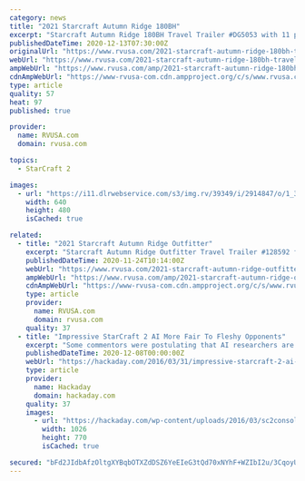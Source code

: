 ```yaml
---
category: news
title: "2021 Starcraft Autumn Ridge 180BH"
excerpt: "Starcraft Autumn Ridge 180BH Travel Trailer #DG5053 with 11 photos for sale in Gulfport, Mississippi 39503. See this unit and thousands more at RVUSA.com. Updated Daily."
publishedDateTime: 2020-12-13T07:30:00Z
originalUrl: "https://www.rvusa.com/2021-starcraft-autumn-ridge-180bh-travel-trailer-2914847"
webUrl: "https://www.rvusa.com/2021-starcraft-autumn-ridge-180bh-travel-trailer-2914847"
ampWebUrl: "https://www.rvusa.com/amp/2021-starcraft-autumn-ridge-180bh-travel-trailer-2914847"
cdnAmpWebUrl: "https://www-rvusa-com.cdn.ampproject.org/c/s/www.rvusa.com/amp/2021-starcraft-autumn-ridge-180bh-travel-trailer-2914847"
type: article
quality: 57
heat: 97
published: true

provider:
  name: RVUSA.com
  domain: rvusa.com

topics:
  - StarCraft 2

images:
  - url: "https://i11.dlrwebservice.com/s3/img.rv/39349/i/2914847/o/1_39349_2914847_118378266.jpg"
    width: 640
    height: 480
    isCached: true

related:
  - title: "2021 Starcraft Autumn Ridge Outfitter"
    excerpt: "Starcraft Autumn Ridge Outfitter Travel Trailer #128592 for sale in Louisville, Tennessee 37777. See this unit and thousands more at RVUSA.com. Updated Daily."
    publishedDateTime: 2020-11-24T10:14:00Z
    webUrl: "https://www.rvusa.com/2021-starcraft-autumn-ridge-outfitter-travel-trailer-2912744"
    ampWebUrl: "https://www.rvusa.com/amp/2021-starcraft-autumn-ridge-outfitter-travel-trailer-2912744"
    cdnAmpWebUrl: "https://www-rvusa-com.cdn.ampproject.org/c/s/www.rvusa.com/amp/2021-starcraft-autumn-ridge-outfitter-travel-trailer-2912744"
    type: article
    provider:
      name: RVUSA.com
      domain: rvusa.com
    quality: 37
  - title: "Impressive StarCraft 2 AI More Fair To Fleshy Opponents"
    excerpt: "Some commentors were postulating that AI researchers are discounting more fluid games such as the RTS StarCraft. The comments then devolved into a discussion of what would make the AI fair to ..."
    publishedDateTime: 2020-12-08T00:00:00Z
    webUrl: "https://hackaday.com/2016/03/31/impressive-starcraft-2-ai-more-fair-to-fleshy-opponents/"
    type: article
    provider:
      name: Hackaday
      domain: hackaday.com
    quality: 37
    images:
      - url: "https://hackaday.com/wp-content/uploads/2016/03/sc2console.png"
        width: 1026
        height: 770
        isCached: true

secured: "bFd2JIdbAfzOltgXYBqbOTXZdDSZ6YeEIeG3tQd70xNYhF+WZIbI2u/3CqoyUlPxv+yA4wB+mbrLYAdRhp6BDXds/pDl9EkUGZNV544m6/k6uNjvZpYibEPKcPh2909c4M7jtGb2nJwEhPqIxudUfFPbIEckBS/sJ2S8qvLX/MZ8IsZ96zo2v6Zyk1zI7AFKYhKXsL8zr0aNNdRMEheInCUJea3p/iX0cqoojSShEYu6/2NnL/2uF9tgfcxS/u0F+Ya+pZgtTui5388iPwCWJcp/NHYSImn8FxHVXnuiSVfqeTlRtG0xzaqk4B4tvrbUZDaXQceP8qg36aFajC7VjVXFcuraM1n8v50ndpFVF9Q=;hN/8WX5nJhUVCL6HqsaECg=="
---
```


